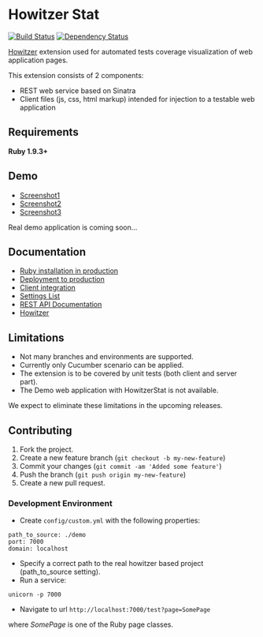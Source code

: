 Howitzer Stat
===============================

[![Build Status](https://travis-ci.org/strongqa/howitzer_stat.png?branch=master)](https://travis-ci.org/strongqa/howitzer_stat)
[![Dependency Status](https://gemnasium.com/romikoops/howitzer_stat.png)](https://gemnasium.com/romikoops/howitzer_stat)

[Howitzer](http://strongqa.github.io/howitzer/) extension used for automated tests coverage visualization of web application pages.

This extension consists of 2 components:
- REST web service based on Sinatra
- Client files (js, css, html markup) intended for injection to a testable web application

## Requirements

**Ruby 1.9.3+**

## Demo

* <a href="https://raw.githubusercontent.com/strongqa/howitzer_stat/gh-pages/images/1_accounts_page.png" target="_blank">Screenshot1</a>
* <a href="https://raw.githubusercontent.com/strongqa/howitzer_stat/gh-pages/images/2_accounts_page_with_stat.png" target="_blank">Screenshot2</a>
* <a href="https://raw.githubusercontent.com/strongqa/howitzer_stat/gh-pages/images/3_accounts_page_with_expanded_stat.png" target="_blank">Screenshot3</a>

Real demo application is coming soon...


## Documentation

* [Ruby installation in production](https://github.com/strongqa/howitzer_stat/wiki/Ruby-installation-in-production)
* [Deployment to production](https://github.com/strongqa/howitzer_stat/wiki/Deployment-to-production)
* [Client integration](https://github.com/strongqa/howitzer_stat/wiki/Client-integration)
* [Settings List](https://github.com/strongqa/howitzer_stat/wiki/Settings-List)
* [REST API Documentation](https://github.com/strongqa/howitzer_stat/wiki/REST-API)
* [Howitzer](http://strongqa.github.io/howitzer)

## Limitations

* Not many branches and environments are supported.
* Currently only Cucumber scenario can be applied.
* The extension is to be covered by unit tests (both client and server part).
* The Demo web application with HowitzerStat is not available.

We expect to eliminate these limitations in the upcoming releases.

## Contributing

1. Fork the project.
2. Create a new feature branch (`git checkout -b my-new-feature`)
3. Commit your changes (`git commit -am 'Added some feature'`)
4. Push the branch (`git push origin my-new-feature`)
5. Create a new pull request.

### Development Environment

* Create `config/custom.yml` with the following properties:

```
path_to_source: ./demo
port: 7000
domain: localhost
```

* Specify a correct path to the real howitzer based project (path_to_source setting).
* Run a service:

`unicorn -p 7000`

* Navigate to url `http://localhost:7000/test?page=SomePage`

where *SomePage* is one of the Ruby page classes.
